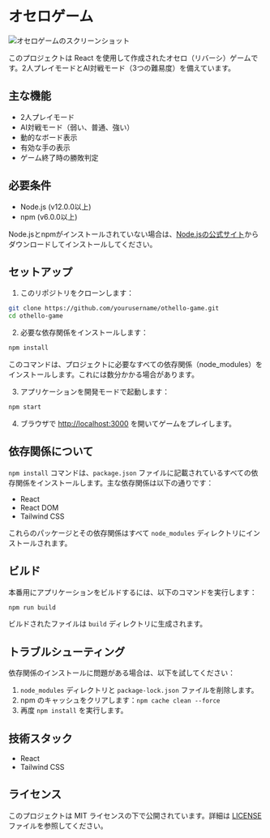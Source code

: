 # オセロゲーム

![オセロゲームのスクリーンショット](./public/othello-image.jpg)

このプロジェクトは React を使用して作成されたオセロ（リバーシ）ゲームです。2人プレイモードとAI対戦モード（3つの難易度）を備えています。

## 主な機能

- 2人プレイモード
- AI対戦モード（弱い、普通、強い）
- 動的なボード表示
- 有効な手の表示
- ゲーム終了時の勝敗判定

## 必要条件

- Node.js (v12.0.0以上)
- npm (v6.0.0以上)

Node.jsとnpmがインストールされていない場合は、[Node.jsの公式サイト](https://nodejs.org/)からダウンロードしてインストールしてください。

## セットアップ

1. このリポジトリをクローンします：

```bash
git clone https://github.com/yourusername/othello-game.git
cd othello-game
```

2. 必要な依存関係をインストールします：

```bash
npm install
```

このコマンドは、プロジェクトに必要なすべての依存関係（node_modules）をインストールします。これには数分かかる場合があります。

3. アプリケーションを開発モードで起動します：

```bash
npm start
```

4. ブラウザで [http://localhost:3000](http://localhost:3000) を開いてゲームをプレイします。

## 依存関係について

`npm install` コマンドは、`package.json` ファイルに記載されているすべての依存関係をインストールします。主な依存関係は以下の通りです：

- React
- React DOM
- Tailwind CSS

これらのパッケージとその依存関係はすべて `node_modules` ディレクトリにインストールされます。

## ビルド

本番用にアプリケーションをビルドするには、以下のコマンドを実行します：

```bash
npm run build
```

ビルドされたファイルは `build` ディレクトリに生成されます。

## トラブルシューティング

依存関係のインストールに問題がある場合は、以下を試してください：

1. `node_modules` ディレクトリと `package-lock.json` ファイルを削除します。
2. npm のキャッシュをクリアします：`npm cache clean --force`
3. 再度 `npm install` を実行します。

## 技術スタック

- React
- Tailwind CSS

## ライセンス

このプロジェクトは MIT ライセンスの下で公開されています。詳細は [LICENSE](LICENSE) ファイルを参照してください。